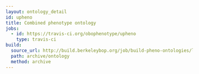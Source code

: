 ```yaml
---
layout: ontology_detail
id: upheno
title: Combined phenotype ontology
jobs:
  - id: https://travis-ci.org/obophenotype/upheno
    type: travis-ci
build:
  source_url: http://build.berkeleybop.org/job/build-pheno-ontologies/lastSuccessfulBuild/artifact/*zip*/archive.zip
  path: archive/ontology
  method: archive
---
```

